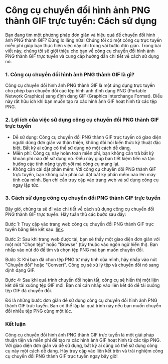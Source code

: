 Công cụ chuyển đổi hình ảnh PNG thành GIF trực tuyến: Cách sử dụng
==================================================================

Bạn đang tìm một phương pháp đơn giản và hiệu quả để chuyển đổi hình ảnh PNG thành GIF? Đừng lo lắng nữa! Chúng tôi có một công cụ trực tuyến miễn phí giúp bạn thực hiện việc này chỉ trong vài bước đơn giản. Trong bài viết này, chúng tôi sẽ giới thiệu cho bạn về công cụ chuyển đổi hình ảnh PNG thành GIF trực tuyến và cung cấp hướng dẫn chi tiết về cách sử dụng nó.

### 1. Công cụ chuyển đổi hình ảnh PNG thành GIF là gì?

Công cụ chuyển đổi hình ảnh PNG thành GIF là một ứng dụng trực tuyến cho phép bạn chuyển đổi các tệp hình ảnh định dạng PNG (Portable Network Graphics) sang định dạng GIF (Graphics Interchange Format). Điều này rất hữu ích khi bạn muốn tạo ra các hình ảnh GIF hoạt hình từ các tệp PNG.

### 2. Lợi ích của việc sử dụng công cụ chuyển đổi PNG thành GIF trực tuyến

- Dễ sử dụng: Công cụ chuyển đổi PNG thành GIF trực tuyến có giao diện người dùng đơn giản và thân thiện, không đòi hỏi kiến thức kỹ thuật đặc biệt. Bất kỳ ai cũng có thể sử dụng nó một cách dễ dàng.
- Miễn phí: Công cụ này hoàn toàn miễn phí, bạn không cần trả bất kỳ khoản phí nào để sử dụng nó. Điều này giúp bạn tiết kiệm tiền và tận hưởng các tính năng tuyệt vời mà công cụ mang lại.
- Không cần cài đặt phần mềm: Với công cụ chuyển đổi PNG thành GIF trực tuyến, bạn không cần phải cài đặt bất kỳ phần mềm nào lên máy tính của mình. Bạn chỉ cần truy cập vào trang web và sử dụng công cụ ngay lập tức.

### 3. Cách sử dụng công cụ chuyển đổi PNG thành GIF trực tuyến

Bây giờ, chúng ta sẽ đi vào chi tiết về cách sử dụng công cụ chuyển đổi PNG thành GIF trực tuyến. Hãy tuân thủ các bước sau đây:

Bước 1: Truy cập vào trang web công cụ chuyển đổi PNG thành GIF trực tuyến bằng liên kết sau: [link](https://www.onlinecalculatorsfree.com/vi/convert/png-to-gif.html).

Bước 2: Sau khi trang web được tải, bạn sẽ thấy một giao diện đơn giản với một nút "Chọn tệp" hoặc "Browse" (tùy thuộc vào ngôn ngữ hiển thị). Bạn nhấp vào nút đó để tìm và chọn tệp PNG mà bạn muốn chuyển đổi.

Bước 3: Khi bạn đã chọn tệp PNG từ máy tính của mình, hãy nhấp vào nút "Chuyển đổi" hoặc "Convert". Công cụ sẽ xử lý tệp và chuyển đổi nó sang định dạng GIF.

Bước 4: Sau khi quá trình chuyển đổi hoàn tất, công cụ sẽ hiển thị một liên kết để tải xuống tệp GIF mới. Bạn chỉ cần nhấp vào liên kết đó để tải xuống tệp GIF đã chuyển đổi.

Đó là những bước đơn giản để sử dụng công cụ chuyển đổi hình ảnh PNG thành GIF trực tuyến. Bạn có thể lặp lại quá trình này nếu bạn muốn chuyển đổi nhiều tệp PNG cùng một lúc.

### Kết luận

Công cụ chuyển đổi hình ảnh PNG thành GIF trực tuyến là một giải pháp thuận tiện và miễn phí để tạo ra các hình ảnh GIF hoạt hình từ các tệp PNG. Với giao diện đơn giản và dễ sử dụng, bất kỳ ai cũng có thể sử dụng công cụ này một cách dễ dàng. Hãy truy cập vào liên kết trên và trải nghiệm công cụ chuyển đổi PNG thành GIF trực tuyến ngay bây giờ!